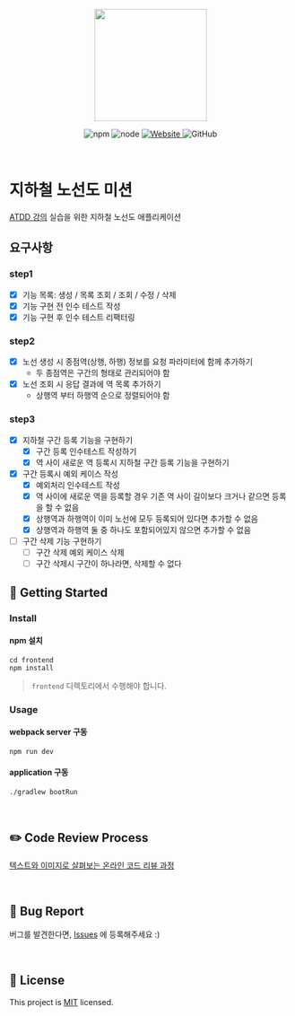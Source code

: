 <p align="center">
    <img width="200px;" src="https://raw.githubusercontent.com/woowacourse/atdd-subway-admin-frontend/master/images/main_logo.png"/>
</p>
<p align="center">
  <img alt="npm" src="https://img.shields.io/badge/npm-%3E%3D%205.5.0-blue">
  <img alt="node" src="https://img.shields.io/badge/node-%3E%3D%209.3.0-blue">
  <a href="https://edu.nextstep.camp/c/R89PYi5H" alt="nextstep atdd">
    <img alt="Website" src="https://img.shields.io/website?url=https%3A%2F%2Fedu.nextstep.camp%2Fc%2FR89PYi5H">
  </a>
  <img alt="GitHub" src="https://img.shields.io/github/license/next-step/atdd-subway-admin">
</p>

<br>

# 지하철 노선도 미션

[ATDD 강의](https://edu.nextstep.camp/c/R89PYi5H) 실습을 위한 지하철 노선도 애플리케이션

## 요구사항

### step1

- [X] 기능 목록: 생성 / 목록 조회 / 조회 / 수정 / 삭제
- [X] 기능 구현 전 인수 테스트 작성
- [X] 기능 구현 후 인수 테스트 리팩터링

### step2

- [X] 노선 생성 시 종점역(상행, 하행) 정보를 요청 파라미터에 함께 추가하기
  - 두 종점역은 구간의 형태로 관리되어야 함
- [X] 노선 조회 시 응답 결과에 역 목록 추가하기
  - 상행역 부터 하행역 순으로 정렬되어야 함

### step3

- [X] 지하철 구간 등록 기능을 구현하기
  - [X] 구간 등록 인수테스트 작성하기
  - [X] 역 사이 새로운 역 등록시 지하철 구간 등록 기능을 구현하기
- [X] 구간 등록시 예외 케이스 작성
  - [X] 예외처리 인수테스트 작성
  - [X] 역 사이에 새로운 역을 등록할 경우 기존 역 사이 길이보다 크거나 같으면 등록을 할 수 없음
  - [X] 상행역과 하행역이 이미 노선에 모두 등록되어 있다면 추가할 수 없음
  - [X] 상행역과 하행역 둘 중 하나도 포함되어있지 않으면 추가할 수 없음
- [ ] 구간 삭제 기능 구현하기
  - [ ] 구간 삭제 예외 케이스 삭제
  - [ ] 구간 삭제시 구간이 하나라면, 삭제할 수 없다
    <br>

## 🚀 Getting Started

### Install

#### npm 설치

```
cd frontend
npm install
```
> `frontend` 디렉토리에서 수행해야 합니다.

### Usage
#### webpack server 구동
```
npm run dev
```
#### application 구동
```
./gradlew bootRun
```
<br>

## ✏️ Code Review Process
[텍스트와 이미지로 살펴보는 온라인 코드 리뷰 과정](https://github.com/next-step/nextstep-docs/tree/master/codereview)

<br>

## 🐞 Bug Report

버그를 발견한다면, [Issues](https://github.com/next-step/atdd-subway-admin/issues) 에 등록해주세요 :)

<br>

## 📝 License

This project is [MIT](https://github.com/next-step/atdd-subway-admin/blob/master/LICENSE.md) licensed.
